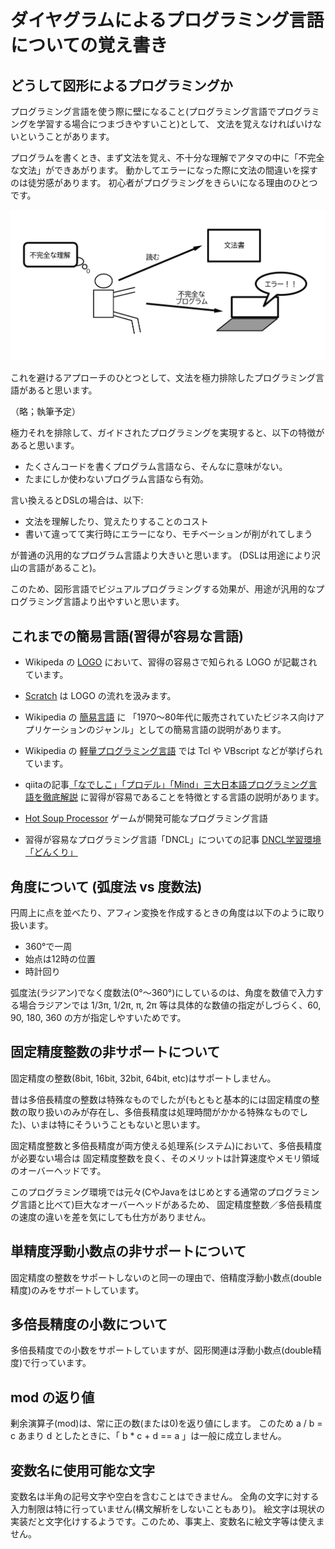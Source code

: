 # ダイヤグラムによるプログラミング言語についての覚え書き

## どうして図形によるプログラミングか

プログラミング言語を使う際に壁になること(プログラミング言語でプログラミングを学習する場合につまづきやすいこと)として、
文法を覚えなければいけないということがあります。

プログラムを書くとき、まず文法を覚え、不十分な理解でアタマの中に「不完全な文法」ができあがります。
動かしてエラーになった際に文法の間違いを探すのは徒労感があります。
初心者がプログラミングをきらいになる理由のひとつです。

![文法を覚える大変さの概念図](./image/1st_step_of_programming.png "キャプチャ(パラメーターの定義画面)")

これを避けるアプローチのひとつとして、文法を極力排除したプログラミング言語があると思います。

（略；執筆予定）

極力それを排除して、ガイドされたプログラミングを実現すると、以下の特徴があると思います。
- たくさんコードを書くプログラム言語なら、そんなに意味がない。
- たまにしか使わないプログラム言語なら有効。

言い換えるとDSLの場合は、以下:
- 文法を理解したり、覚えたりすることのコスト
- 書いて違ってて実行時にエラーになり、モチベーションが削がれてしまう

が普通の汎用的なプログラム言語より大きいと思います。
(DSLは用途により沢山の言語があること)。

このため、図形言語でビジュアルプログラミングする効果が、用途が汎用的なプログラミング言語より出やすいと思います。

## これまでの簡易言語(習得が容易な言語)


- Wikipeda の [LOGO](https://ja.wikipedia.org/wiki/LOGO) において、習得の容易さで知られる LOGO が記載されています。
- [Scratch](https://ja.wikipedia.org/wiki/Scratch_(%E3%83%97%E3%83%AD%E3%82%B0%E3%83%A9%E3%83%9F%E3%83%B3%E3%82%B0%E8%A8%80%E8%AA%9E)) は LOGO の流れを汲みます。

- Wikipedia の [簡易言語](https://ja.wikipedia.org/wiki/%E7%B0%A1%E6%98%93%E8%A8%80%E8%AA%9E) に 「1970～80年代に販売されていたビジネス向けアプリケーションのジャンル」としての簡易言語の説明があります。
- Wikipedia の [軽量プログラミング言語](https://ja.wikipedia.org/wiki/%E8%BB%BD%E9%87%8F%E3%83%97%E3%83%AD%E3%82%B0%E3%83%A9%E3%83%9F%E3%83%B3%E3%82%B0%E8%A8%80%E8%AA%9E) では Tcl や VBscript などが挙げられています。

- qiitaの記事[「なでしこ」「プロデル」「Mind」三大日本語プログラミング言語を徹底解説](https://qiita.com/mylifewithviolin/items/3d366097847ae9c36de0) に習得が容易であることを特徴とする言語の説明があります。

- [Hot Soup Processor](https://ja.wikipedia.org/wiki/Hot_Soup_Processor) ゲームが開発可能なプログラミング言語

- 習得が容易なプログラミング言語「DNCL」についての記事 [DNCL学習環境「どんくり」](https://dolittle.eplang.jp/dncl)


## 角度について (弧度法 vs 度数法)
円周上に点を並べたり、アフィン変換を作成するときの角度は以下のように取り扱います。
- 360°で一周
- 始点は12時の位置
- 時計回り

弧度法(ラジアン)でなく度数法(0°～360°)にしているのは、角度を数値で入力する場合ラジアンでは 1/3π, 1/2π, π, 2π 等は具体的な数値の指定がしづらく、60, 90, 180, 360 の方が指定しやすいためです。

## 固定精度整数の非サポートについて
固定精度の整数(8bit, 16bit, 32bit, 64bit, etc)はサポートしません。

昔は多倍長精度の整数は特殊なものでしたが(もともと基本的には固定精度の整数の取り扱いのみが存在し、多倍長精度は処理時間がかかる特殊なものでした)、いまは特にそういうこともないと思います。

固定精度整数と多倍長精度が両方使える処理系(システム)において、多倍長精度が必要ない場合は
固定精度整数を良く、そのメリットは計算速度やメモリ領域のオーバーヘッドです。

このプログラミング環境では元々(CやJavaをはじめとする通常のプログラミング言語と比べて)巨大なオーバーヘッドがあるため、
固定精度整数／多倍長精度の速度の違いを差を気にしても仕方がありません。

## 単精度浮動小数点の非サポートについて
固定精度の整数をサポートしないのと同一の理由で、倍精度浮動小数点(double精度)のみをサポートしています。

## 多倍長精度の小数について
多倍長精度での小数をサポートしていますが、図形関連は浮動小数点(double精度)で行っています。

## mod の返り値
剰余演算子(mod)は、常に正の数(または0)を返り値にします。
このため a / b = c あまり d としたときに、「 b * c + d == a 」は一般に成立しません。


## 変数名に使用可能な文字

変数名は半角の記号文字や空白を含むことはできません。
全角の文字に対する入力制限は特に行っていません(構文解析をしないこともあり)。
絵文字は現状の実装だと文字化けするようです。このため、事実上、変数名に絵文字等は使えません。


